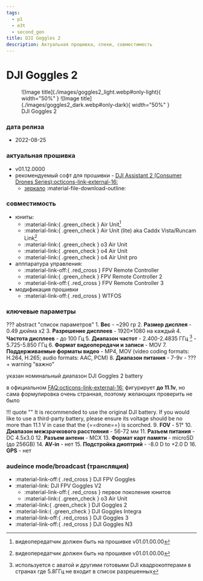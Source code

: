 ```yaml
---
tags:
  - p1
  - e3t
  - second_gen
title: DJI Goggles 2
description: Актуальная прошивка, спеки, совместимость
---
```

# DJI Goggles 2
<figure markdown="span">
  ![Image title](./images/goggles2_light.webp#only-light){ width="50%" }
  ![Image title](./images/goggles2_dark.webp#only-dark){ width="50%" }
  <figcaption>DJI Goggles 2</figcaption>
</figure>

### дата релиза
- 2022-08-25

### актуальная прошивка
- v01.12.0000
- рекомендуемый софт для прошивки - <a href="https://www.dji.com/downloads/softwares/dji-assistant-2-consumer-drones-series" target="_blank">DJI Assistant 2 (Consumer Drones Series):octicons-link-external-16:</a>
    - [зеркало](https://www.djifpv.ru/knowledge_base/dji_assistant/#dji-assistant-2-consumer-drone-series) :material-file-download-outline:

### совместимость
* юниты:
    * :material-link:{ .green_check } Air Unit[^1]
    * :material-link:{ .green_check } Air Unit (lite) aka Caddx Vista/Runcam Link[^2]
    * :material-link:{ .green_check } o3 Air Unit
    * :material-link:{ .green_check } o4 Air Unit
    * :material-link:{ .green_check } o4 Air Unit pro
* апппаратура управления:
    * :material-link-off:{ .red_cross } FPV Remote Controller 
    * :material-link:{ .green_check } FPV Remote Controller 2
    * :material-link-off:{ .red_cross } FPV Remote Controller 3
* модификация прошивки
    * :material-link-off:{ .red_cross } WTFOS

### ключевые параметры
??? abstract "список параметров"
    1. **Вес**
        - ~290 гр
    2. **Размер дисплея**
        - 0.49 дюйма x2
    3. **Разрешение дисплеев**
        - 1920×1080 на каждый
    4. **Частота дисплеев**
        - до 100 Гц
    5. **Диапазон частот**
        - 2.400-2.4835 ГГц [^3]
        - 5.725-5.850 ГГц 
    6. **Формат видеопередачи и записи**
        - MOV
    7. **Поддерживаемые форматы видео**
        - MP4, MOV (video coding formats: H.264, H.265; audio formats: AAC, PCM)
    8. **Диапазон питания**
        - 7-9v
        - ???+ warning "важно" 
            <p>указан номинальный диапазон DJI Goggles 2 battery</p>
            <p>в официальном <a href="https://www.dji.com/support/product/goggles-2" target="_blank">FAQ:octicons-link-external-16:</a> фигурирует __до 11.1v__, но сама формулировка очень странная, поэтому желающих проверить не было</p>
            !!! quote ""
                It is recommended to use the original DJI battery. If you would like to use a third-party battery, please ensure its voltage should be no more than 11.1 V in case that the {==drone==} is scorched.
    9. **FOV**
        - 51°
    10. **Диапазон межзрачкового расстояния**
        - 56-72 мм
    11. **Разъем питания**
        - DC 4.5x3.0
    12. **Разъем антенн**
        - MCX 
    13. **Формат карт памяти** 
        - microSD (до 256GB)
    14. **AV-in**
        - нет 
    15. **Подстройка диоптрий**
        - -8.0 D to +2.0 D
    16. **GPS**
        - нет

### audeince mode/broadcast (трансляция)
* :material-link-off:{ .red_cross }  DJI FPV Goggles
* :material-link:  DJI FPV Goggles V2
    * :material-link-off:{ .red_cross } первое поколение юнитов
    * :material-link:{ .green_check } o3 Air Unit
* :material-link:{ .green_check }  DJI Goggles 2
* :material-link:{ .green_check }  DJI Goggles Integra
* :material-link-off:{ .red_cross }  DJI Goggles 3
* :material-link-off:{ .red_cross }  DJI Goggles N3

[^1]: видеопередатчик должен быть на прошивке v01.01.00.00
[^2]: видеопередатчик должен быть на прошивке v01.01.00.00
[^3]: используется с аватой и другими готовыми DJI квадрокоптерами в странах где 5.8ГГц не входит в список разрешенных
